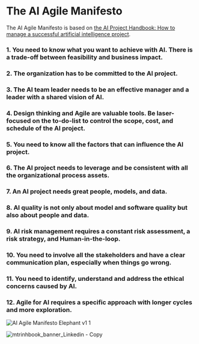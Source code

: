 # The AI Agile Manifesto

The AI Agile Manifesto is based on [the AI Project Handbook: How to manage a successful artificial intelligence project](https://www.amazon.com/Project-Handbook-successful-intelligence-Intelligence-ebook/dp/B09JN2VQH9).


### 1. You need to know what you want to achieve with AI. There is a trade-off between feasibility and business impact.
### 2. The organization has to be committed to the AI project.
### 3. The AI team leader needs to be an effective manager and a leader with a shared vision of AI.
### 4. Design thinking and Agile are valuable tools. Be laser-focused on the to-do-list to control the scope, cost, and schedule of the AI project.
### 5. You need to know all the factors that can influence the AI project.
### 6. The AI project needs to leverage and be consistent with all the organizational process assets.
### 7. An AI project needs great people, models, and data.
### 8. AI quality is not only about model and software quality but also about people and data.
### 9. AI risk management requires a constant risk assessment, a risk strategy, and Human-in-the-loop.
### 10. You need to involve all the stakeholders and have a clear communication plan, especially when things go wrong.
### 11. You need to identify, understand and address the ethical concerns caused by AI.
### 12. Agile for AI requires a specific approach with longer cycles and more exploration.

![AI Agile Manifesto Elephant v1 1](https://user-images.githubusercontent.com/53805083/145127489-04d40820-1561-4221-9f1b-d33a2409d3ad.png)

![mtrinhbook_banner_Linkedin - Copy](https://user-images.githubusercontent.com/53805083/145128523-1844477d-2e19-467c-aae9-349eb3b77156.jpg)
